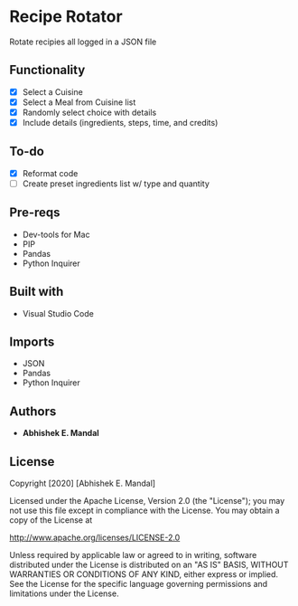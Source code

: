 # Recipe Rotator

Rotate recipies all logged in a JSON file

## Functionality

- [x] Select a Cuisine
- [x] Select a Meal from Cuisine list
- [x] Randomly select choice with details
- [x] Include details (ingredients, steps, time, and credits)

## To-do
- [x] Reformat code
- [ ] Create preset ingredients list w/ type and quantity

## Pre-reqs
* Dev-tools for Mac
* PIP
* Pandas
* Python Inquirer

## Built with

* Visual Studio Code

## Imports

* JSON
* Pandas
* Python Inquirer

## Authors

* **Abhishek E. Mandal**

## License

Copyright [2020] [Abhishek E. Mandal]

Licensed under the Apache License, Version 2.0 (the "License"); you may not use this file except in compliance with the License. You may obtain a copy of the License at

http://www.apache.org/licenses/LICENSE-2.0

Unless required by applicable law or agreed to in writing, software distributed under the License is distributed on an "AS IS" BASIS, WITHOUT WARRANTIES OR CONDITIONS OF ANY KIND, either express or implied. See the License for the specific language governing permissions and limitations under the License.